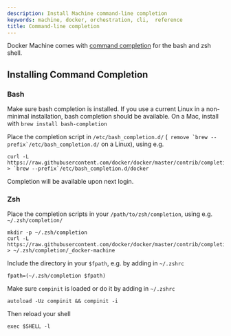```yaml
---
description: Install Machine command-line completion
keywords: machine, docker, orchestration, cli,  reference
title: Command-line completion
---
```


Docker Machine comes with [command completion](http://en.wikipedia.org/wiki/Command-line_completion)
for the bash and zsh shell.

## Installing Command Completion

### Bash

Make sure bash completion is installed. If you use a current Linux in a non-minimal installation, bash completion should be available.
On a Mac, install with `brew install bash-completion`

Place the completion script in `/etc/bash_completion.d/` (`` remove `brew --prefix`/etc/bash_completion.d/`` on a Linux), using e.g.

    curl -L https://raw.githubusercontent.com/docker/docker/master/contrib/completion/bash/docker > `brew --prefix`/etc/bash_completion.d/docker

Completion will be available upon next login.


### Zsh

Place the completion scripts in your `/path/to/zsh/completion`, using e.g. `~/.zsh/completion/`

    mkdir -p ~/.zsh/completion
    curl -L https://raw.githubusercontent.com/docker/docker/master/contrib/completion/zsh/_docker > ~/.zsh/completion/_docker-machine

Include the directory in your `$fpath`, e.g. by adding in `~/.zshrc`

    fpath=(~/.zsh/completion $fpath)

Make sure `compinit` is loaded or do it by adding in `~/.zshrc`

    autoload -Uz compinit && compinit -i

Then reload your shell

    exec $SHELL -l


<!--[metadata]>
## Available completions

**TODO**
<![end-metadata]-->
